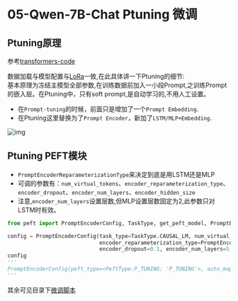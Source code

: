 # 05-Qwen-7B-Chat Ptuning 微调


## Ptuning原理
参考[transformers-code](https://github.com/zyds/transformers-code)

数据加载与模型配置与[LoRa](./04-Qwen-7B-Chat%20Lora%20微调.md)一致,在此具体讲一下Ptuning的细节:  
基本原理为冻结主模型全部参数,在训练数据前加入一小段Prompt,之训练Prompt的嵌入层。在Ptuning中，只有soft prompt,是自动学习的,不用人工设置。
- 在`Prompt-tuning`的时候，前面只是增加了一个`Prompt Embedding`.
- 在Ptuning这里替换为了`Prompt Encoder`，新加了`LSTM/MLP+Embedding`.

![img](./images/P-tuning.png)


## Ptuning PEFT模块  
- `PromptEncoderReparameterizationType`来决定到底是用LSTM还是MLP
- 可调的参数有：`num_virtual_tokens`、`encoder_reparameterization_type`、`encoder_dropout`、`encoder_num_layers`、`encoder_hidden_size`
- 注意,`encoder_num_layers`设置层数,但MLP设置层数固定为2,此参数只对LSTM时有效。

```python
from peft import PromptEncoderConfig, TaskType, get_peft_model, PromptEncoderReparameterizationType

config = PromptEncoderConfig(task_type=TaskType.CAUSAL_LM, num_virtual_tokens=10,
                             encoder_reparameterization_type=PromptEncoderReparameterizationType.MLP,
                             encoder_dropout=0.1, encoder_num_layers=5, encoder_hidden_size=1024)
config
'''
PromptEncoderConfig(peft_type=<PeftType.P_TUNING: 'P_TUNING'>, auto_mapping=None, base_model_name_or_path=None, revision=None, task_type=<TaskType.CAUSAL_LM: 'CAUSAL_LM'>, inference_mode=False, num_virtual_tokens=10, token_dim=None, num_transformer_submodules=None, num_attention_heads=None, num_layers=None, encoder_reparameterization_type=<PromptEncoderReparameterizationType.MLP: 'MLP'>, encoder_hidden_size=1024, encoder_num_layers=5, encoder_dropout=0.1)
'''
```

其余可见目录下[微调脚本](./05-Qwen-7B-Chat%20Ptuning%20微调.py)
